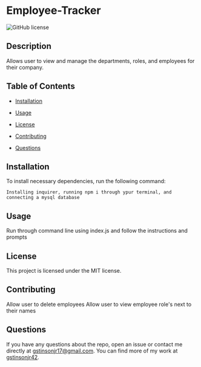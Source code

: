 # Employee-Tracker
  ![GitHub license](https://img.shields.io/badge/license-MIT-blue.svg)

## Description

Allows user to view and manage the departments, roles, and employees for their company.

## Table of Contents 

* [Installation](#installation)

* [Usage](#usage)

* [License](#license)

* [Contributing](#contributing)

* [Questions](#questions)

## Installation

To install necessary dependencies, run the following command:

```
Installing inquirer, running npm i through ypur terminal, and connecting a mysql database 
```

## Usage

Run through command line using index.js and follow the instructions and prompts

## License

This project is licensed under the MIT license.
  
## Contributing

Allow user to delete employees
Allow user to view employee role's next to their names


## Questions

If you have any questions about the repo, open an issue or contact me directly at gstinsonjr17@gmail.com. You can find more of my work at [gstinsonjr42](https://github.com/gstinsonjr42/).

